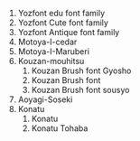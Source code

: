 
1. Yozfont edu font family
2. Yozfont Cute font family
3. Yozfont Antique font family
4. Motoya-I-cedar
5. Motoya-I-Maruberi
6. Kouzan-mouhitsu
    1. Kouzan Brush font Gyosho
    2. Kouzan Brush font
    3. Kouzan Brush font sousyo
7. Aoyagi-Soseki
8. Konatu
    1. Konatu
    2. Konatu Tohaba
